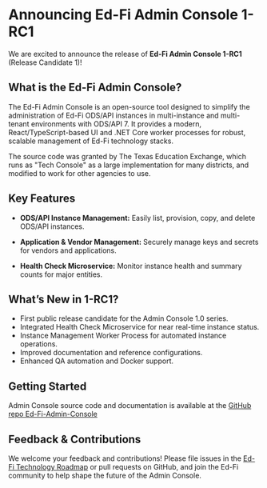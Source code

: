 # Announcing Ed-Fi Admin Console 1-RC1

We are excited to announce the release of **Ed-Fi Admin Console 1-RC1** (Release Candidate 1)!

## What is the Ed-Fi Admin Console?

The Ed-Fi Admin Console is an open-source tool designed to simplify the administration of Ed-Fi ODS/API instances in  multi-instance and multi-tenant  environments with ODS/API 7. It provides a modern, React/TypeScript-based UI and .NET Core worker processes for robust, scalable management of Ed-Fi technology stacks.

The source code was granted by The Texas Education Exchange, which runs as "Tech Console" as a large implementation for many districts, and modified to work for other agencies to use.

## Key Features

* **ODS/API Instance Management:** Easily list, provision, copy, and delete ODS/API instances.

* **Application & Vendor Management:** Securely manage keys and secrets for vendors and applications.

* **Health Check Microservice:** Monitor instance health and summary counts for major entities.

## What’s New in 1-RC1?

* First public release candidate for the Admin Console 1.0 series.
* Integrated Health Check Microservice for near real-time instance status.
* Instance Management Worker Process for automated instance operations.
* Improved documentation and reference configurations.
* Enhanced QA automation and Docker support.

## Getting Started

Admin Console source code and documentation is available at the [GitHub repo Ed-Fi-Admin-Console](https://github.com/Ed-Fi-Alliance-OSS/Ed-Fi-Admin-Console)

## Feedback & Contributions

We welcome your feedback and contributions! Please file issues in the [Ed-Fi Technology Roadmap](https://github.com/Ed-Fi-Alliance-OSS/Ed-Fi-Technology-Roadmap/issues) or pull requests on GitHub, and join the Ed-Fi community to help shape the future of the Admin Console.
